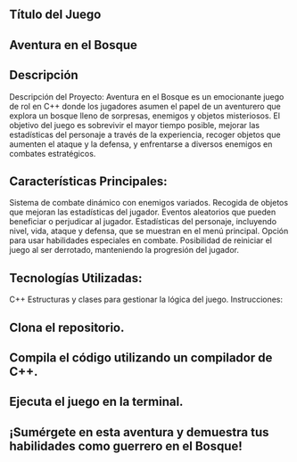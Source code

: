 ## Título del Juego
## Aventura en el Bosque

## Descripción
Descripción del Proyecto: Aventura en el Bosque es un emocionante juego de rol en C++ donde los jugadores asumen el papel de un aventurero que explora un bosque lleno de sorpresas, enemigos y objetos misteriosos. El objetivo del juego es sobrevivir el mayor tiempo posible, mejorar las estadísticas del personaje a través de la experiencia, recoger objetos que aumenten el ataque y la defensa, y enfrentarse a diversos enemigos en combates estratégicos.

## Características Principales:
Sistema de combate dinámico con enemigos variados.
Recogida de objetos que mejoran las estadísticas del jugador.
Eventos aleatorios que pueden beneficiar o perjudicar al jugador.
Estadísticas del personaje, incluyendo nivel, vida, ataque y defensa, que se muestran en el menú principal.
Opción para usar habilidades especiales en combate.
Posibilidad de reiniciar el juego al ser derrotado, manteniendo la progresión del jugador.

## Tecnologías Utilizadas:
C++
Estructuras y clases para gestionar la lógica del juego.
Instrucciones:

## Clona el repositorio.
## Compila el código utilizando un compilador de C++.
## Ejecuta el juego en la terminal.
## ¡Sumérgete en esta aventura y demuestra tus habilidades como guerrero en el Bosque!
